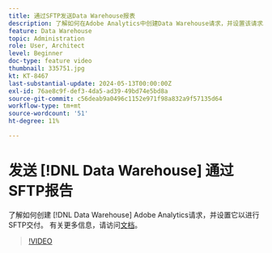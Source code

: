 ```yaml
---
title: 通过SFTP发送Data Warehouse报表
description: 了解如何在Adobe Analytics中创建Data Warehouse请求，并设置该请求以进行SFTP交付。
feature: Data Warehouse
topic: Administration
role: User, Architect
level: Beginner
doc-type: feature video
thumbnail: 335751.jpg
kt: KT-8467
last-substantial-update: 2024-05-13T00:00:00Z
exl-id: 76ae8c9f-def3-4da5-ad39-49bd74e5bd8a
source-git-commit: c56deab9a0496c1152e971f98a832a9f57135d64
workflow-type: tm+mt
source-wordcount: '51'
ht-degree: 11%

---
```


# 发送 [!DNL Data Warehouse] 通过SFTP报告

了解如何创建 [!DNL Data Warehouse] Adobe Analytics请求，并设置它以进行SFTP交付。 有关更多信息，请访问[文档](https://experienceleague.adobe.com/en/docs/analytics/export/ftp-and-sftp/secure-file-transfer-protocol/ftp-sftp-dw)。

>[!VIDEO](https://video.tv.adobe.com/v/335751/?quality=12&learn=on)
